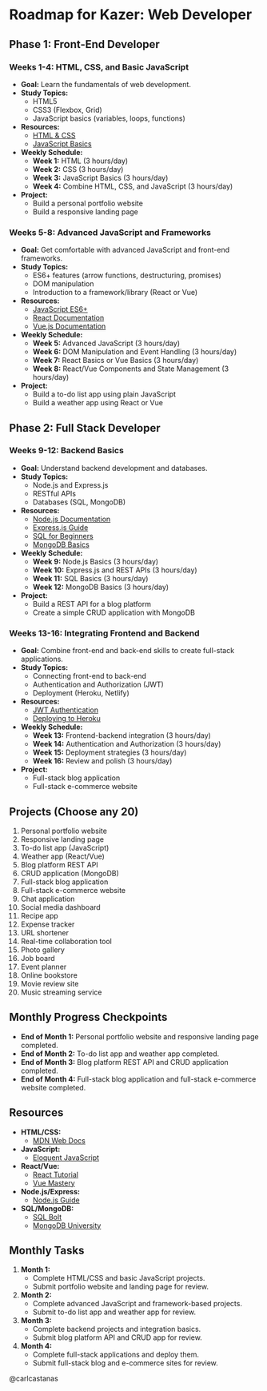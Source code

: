# Roadmap for Kazer: Web Developer

## Phase 1: Front-End Developer

### Weeks 1-4: HTML, CSS, and Basic JavaScript
- **Goal:** Learn the fundamentals of web development.
- **Study Topics:**
  - HTML5
  - CSS3 (Flexbox, Grid)
  - JavaScript basics (variables, loops, functions)
- **Resources:**
  - [HTML & CSS](https://www.w3schools.com/html/)
  - [JavaScript Basics](https://www.freecodecamp.org/learn/javascript-algorithms-and-data-structures/basic-javascript/)
- **Weekly Schedule:**
  - **Week 1:** HTML (3 hours/day)
  - **Week 2:** CSS (3 hours/day)
  - **Week 3:** JavaScript Basics (3 hours/day)
  - **Week 4:** Combine HTML, CSS, and JavaScript (3 hours/day)
- **Project:**
  - Build a personal portfolio website
  - Build a responsive landing page

### Weeks 5-8: Advanced JavaScript and Frameworks
- **Goal:** Get comfortable with advanced JavaScript and front-end frameworks.
- **Study Topics:**
  - ES6+ features (arrow functions, destructuring, promises)
  - DOM manipulation
  - Introduction to a framework/library (React or Vue)
- **Resources:**
  - [JavaScript ES6+](https://www.freecodecamp.org/learn/javascript-algorithms-and-data-structures/es6/)
  - [React Documentation](https://reactjs.org/docs/getting-started.html)
  - [Vue.js Documentation](https://vuejs.org/v2/guide/)
- **Weekly Schedule:**
  - **Week 5:** Advanced JavaScript (3 hours/day)
  - **Week 6:** DOM Manipulation and Event Handling (3 hours/day)
  - **Week 7:** React Basics or Vue Basics (3 hours/day)
  - **Week 8:** React/Vue Components and State Management (3 hours/day)
- **Project:**
  - Build a to-do list app using plain JavaScript
  - Build a weather app using React or Vue

## Phase 2: Full Stack Developer

### Weeks 9-12: Backend Basics
- **Goal:** Understand backend development and databases.
- **Study Topics:**
  - Node.js and Express.js
  - RESTful APIs
  - Databases (SQL, MongoDB)
- **Resources:**
  - [Node.js Documentation](https://nodejs.org/en/docs/)
  - [Express.js Guide](https://expressjs.com/en/starter/guide.html)
  - [SQL for Beginners](https://www.codecademy.com/learn/learn-sql)
  - [MongoDB Basics](https://university.mongodb.com/courses/M001/about)
- **Weekly Schedule:**
  - **Week 9:** Node.js Basics (3 hours/day)
  - **Week 10:** Express.js and REST APIs (3 hours/day)
  - **Week 11:** SQL Basics (3 hours/day)
  - **Week 12:** MongoDB Basics (3 hours/day)
- **Project:**
  - Build a REST API for a blog platform
  - Create a simple CRUD application with MongoDB

### Weeks 13-16: Integrating Frontend and Backend
- **Goal:** Combine front-end and back-end skills to create full-stack applications.
- **Study Topics:**
  - Connecting front-end to back-end
  - Authentication and Authorization (JWT)
  - Deployment (Heroku, Netlify)
- **Resources:**
  - [JWT Authentication](https://www.digitalocean.com/community/tutorials/nodejs-jwt-expressjs)
  - [Deploying to Heroku](https://devcenter.heroku.com/articles/deploying-nodejs)
- **Weekly Schedule:**
  - **Week 13:** Frontend-backend integration (3 hours/day)
  - **Week 14:** Authentication and Authorization (3 hours/day)
  - **Week 15:** Deployment strategies (3 hours/day)
  - **Week 16:** Review and polish (3 hours/day)
- **Project:**
  - Full-stack blog application
  - Full-stack e-commerce website

## Projects (Choose any 20)
1. Personal portfolio website
2. Responsive landing page
3. To-do list app (JavaScript)
4. Weather app (React/Vue)
5. Blog platform REST API
6. CRUD application (MongoDB)
7. Full-stack blog application
8. Full-stack e-commerce website
9. Chat application
10. Social media dashboard
11. Recipe app
12. Expense tracker
13. URL shortener
14. Real-time collaboration tool
15. Photo gallery
16. Job board
17. Event planner
18. Online bookstore
19. Movie review site
20. Music streaming service

## Monthly Progress Checkpoints
- **End of Month 1:** Personal portfolio website and responsive landing page completed.
- **End of Month 2:** To-do list app and weather app completed.
- **End of Month 3:** Blog platform REST API and CRUD application completed.
- **End of Month 4:** Full-stack blog application and full-stack e-commerce website completed.

## Resources
- **HTML/CSS:**
  - [MDN Web Docs](https://developer.mozilla.org/en-US/docs/Web/HTML)
- **JavaScript:**
  - [Eloquent JavaScript](https://eloquentjavascript.net/)
- **React/Vue:**
  - [React Tutorial](https://reactjs.org/tutorial/tutorial.html)
  - [Vue Mastery](https://www.vuemastery.com/)
- **Node.js/Express:**
  - [Node.js Guide](https://nodejs.dev/learn)
- **SQL/MongoDB:**
  - [SQL Bolt](https://sqlbolt.com/)
  - [MongoDB University](https://university.mongodb.com/)

## Monthly Tasks
1. **Month 1:**
   - Complete HTML/CSS and basic JavaScript projects.
   - Submit portfolio website and landing page for review.
2. **Month 2:**
   - Complete advanced JavaScript and framework-based projects.
   - Submit to-do list app and weather app for review.
3. **Month 3:**
   - Complete backend projects and integration basics.
   - Submit blog platform API and CRUD app for review.
4. **Month 4:**
   - Complete full-stack applications and deploy them.
   - Submit full-stack blog and e-commerce sites for review.

@carlcastanas
